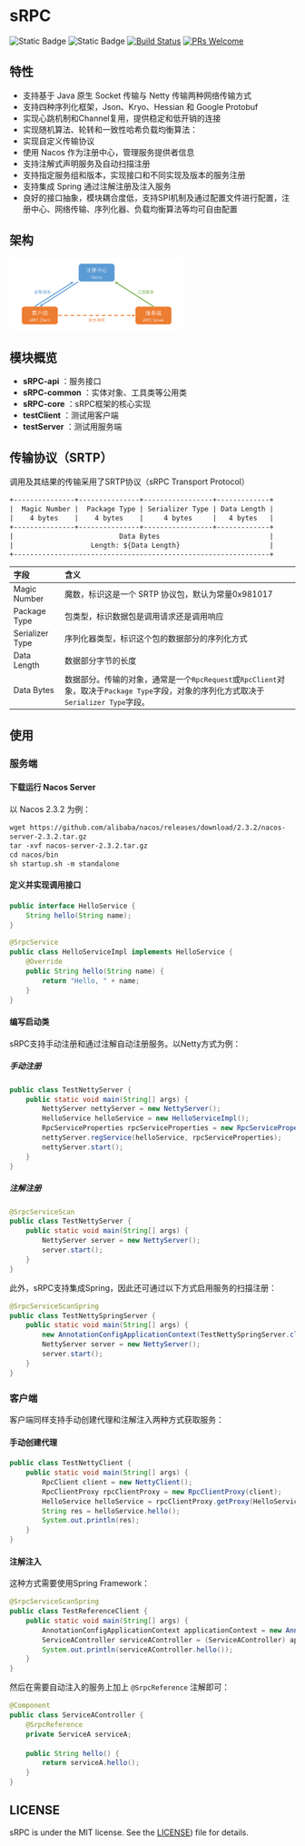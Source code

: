 # sRPC

![Static Badge](https://img.shields.io/badge/license-MIT-green) ![Static Badge](https://img.shields.io/badge/OpenJDK-21-blue) [![Build Status](https://app.travis-ci.com/histevehu/sRPC.svg?token=fsyLx7wqz3Fwpzu63a5T&branch=main)](https://app.travis-ci.com/histevehu/sRPC) [![PRs Welcome](https://img.shields.io/badge/PRs-welcome-brightgreen.svg?style=flat-square)](https://makeapullrequest.com)

## 特性

- 支持基于 Java 原生 Socket 传输与 Netty 传输两种网络传输方式
- 支持四种序列化框架，Json、Kryo、Hessian 和 Google Protobuf
- 实现心跳机制和Channel复用，提供稳定和低开销的连接
- 实现随机算法、轮转和一致性哈希负载均衡算法：
- 实现自定义传输协议
- 使用 Nacos 作为注册中心，管理服务提供者信息
- 支持注解式声明服务及自动扫描注册
- 支持指定服务组和版本，实现接口和不同实现及版本的服务注册
- 支持集成 Spring 通过注解注册及注入服务
- 良好的接口抽象，模块耦合度低，支持SPI机制及通过配置文件进行配置，注册中心、网络传输、序列化器、负载均衡算法等均可自由配置

## 架构

<img src="./docs/img/architecture.png" alt="sRPC架构" style="zoom:30%;" />

## 模块概览

- **sRPC-api** ：服务接口
- **sRPC-common** ：实体对象、工具类等公用类
- **sRPC-core** ：sRPC框架的核心实现
- **testClient** ：测试用客户端
- **testServer** ：测试用服务端

## 传输协议（SRTP）

调用及其结果的传输采用了SRTP协议（sRPC Transport Protocol）

```
+---------------+---------------+-----------------+-------------+
|  Magic Number |  Package Type | Serializer Type | Data Length |
|    4 bytes    |    4 bytes    |     4 bytes     |   4 bytes   |
+---------------+---------------+-----------------+-------------+
|                          Data Bytes                           |
|                   Length: ${Data Length}                      |
+---------------------------------------------------------------+
```

| 字段              | 含义                                                                                             |
|:----------------|:-----------------------------------------------------------------------------------------------|
| Magic Number    | 魔数，标识这是一个 SRTP 协议包，默认为常量0x981017                                                               |
| Package Type    | 包类型，标识数据包是调用请求还是调用响应                                                                           |
| Serializer Type | 序列化器类型，标识这个包的数据部分的序列化方式                                                                        |
| Data Length     | 数据部分字节的长度                                                                                      |
| Data Bytes      | 数据部分。传输的对象，通常是一个`RpcRequest`或`RpcClient`对象，取决于`Package Type`字段，对象的序列化方式取决于`Serializer Type`字段。 |

## 使用

### 服务端

#### 下载运行 Nacos Server

以 Nacos 2.3.2 为例：

```shell
wget https://github.com/alibaba/nacos/releases/download/2.3.2/nacos-server-2.3.2.tar.gz
tar -xvf nacos-server-2.3.2.tar.gz
cd nacos/bin
sh startup.sh -m standalone
```

#### 定义并实现调用接口

```java
public interface HelloService {
    String hello(String name);
}
```

```java
@SrpcService
public class HelloServiceImpl implements HelloService {
    @Override
    public String hello(String name) {
        return "Hello, " + name;
    }
}
```

#### 编写启动类

sRPC支持手动注册和通过注解自动注册服务。以Netty方式为例：

##### 手动注册

```java
public class TestNettyServer {
    public static void main(String[] args) {
        NettyServer nettyServer = new NettyServer();
        HelloService helloService = new HelloServiceImpl();
        RpcServiceProperties rpcServiceProperties = new RpcServiceProperties();
        nettyServer.regService(helloService, rpcServiceProperties);
        nettyServer.start();
    }
}
```

##### 注解注册

```java
@SrpcServiceScan
public class TestNettyServer {
    public static void main(String[] args) {
        NettyServer server = new NettyServer();
        server.start();
    }
}
```

此外，sRPC支持集成Spring，因此还可通过以下方式启用服务的扫描注册：

```java
@SrpcServiceScanSpring
public class TestNettySpringServer {
    public static void main(String[] args) {
        new AnnotationConfigApplicationContext(TestNettySpringServer.class);
        NettyServer server = new NettyServer();
        server.start();
    }
}
```

### 客户端

客户端同样支持手动创建代理和注解注入两种方式获取服务：

#### 手动创建代理

```java
public class TestNettyClient {
    public static void main(String[] args) {
        RpcClient client = new NettyClient();
        RpcClientProxy rpcClientProxy = new RpcClientProxy(client);
        HelloService helloService = rpcClientProxy.getProxy(HelloService.class);
        String res = helloService.hello();
        System.out.println(res);
    }
}
```

#### 注解注入

这种方式需要使用Spring Framework：

```java
@SrpcServiceScanSpring
public class TestReferenceClient {
    public static void main(String[] args) {
        AnnotationConfigApplicationContext applicationContext = new AnnotationConfigApplicationContext(TestReferenceClient.class);
        ServiceAController serviceAController = (ServiceAController) applicationContext.getBean("serviceAController");
        System.out.println(serviceAController.hello());
    }
}
```

然后在需要自动注入的服务上加上 `@SrpcReference` 注解即可：

```java
@Component
public class ServiceAController {
    @SrpcReference
    private ServiceA serviceA;

    public String hello() {
        return serviceA.hello();
    }
}
```

## LICENSE

sRPC is under the MIT license. See the [LICENSE](https://github.com/histevehu/sRPC/blob/main/LICENSE)) file for details.
